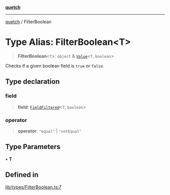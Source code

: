 [**quetch**](../README.md)

***

[quetch](../README.md) / FilterBoolean

# Type Alias: FilterBoolean\<T\>

> **FilterBoolean**\<`T`\>: `object` & [`Value`](Value.md)\<`T`, `boolean`\>

Checks if a given boolean field is `true` or `false`.

## Type declaration

### field

> **field**: [`FieldFiltered`](FieldFiltered.md)\<`T`, `boolean`\>

### operator

> **operator**: `"equal"` \| `"notEqual"`

## Type Parameters

• **T**

## Defined in

[lib/types/FilterBoolean.ts:7](https://github.com/nevoland/quetch/blob/daab7d5db71d61e74901886a2473b07ec4e9fc05/lib/types/FilterBoolean.ts#L7)
